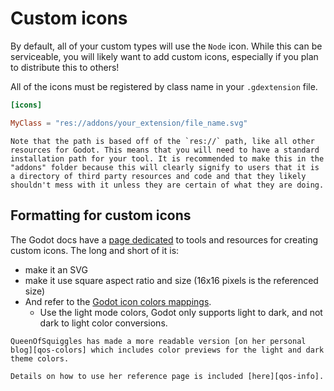 <!--
  ~ Copyright (c) godot-rust; Bromeon and contributors.
  ~ This Source Code Form is subject to the terms of the Mozilla Public
  ~ License, v. 2.0. If a copy of the MPL was not distributed with this
  ~ file, You can obtain one at https://mozilla.org/MPL/2.0/.
-->

# Custom icons

By default, all of your custom types will use the `Node` icon. While this can be serviceable, you will likely want to add custom icons,
 especially if you plan to distribute this to others!

All of the icons must be registered by class name in your `.gdextension` file.

```toml
[icons]

MyClass = "res://addons/your_extension/file_name.svg"
```

```admonish hint
Note that the path is based off of the `res://` path, like all other resources for Godot. This means that you will need to have a standard
installation path for your tool. It is recommended to make this in the "addons" folder because this will clearly signify to users that it is
a directory of third party resources and code and that they likely shouldn't mess with it unless they are certain of what they are doing.
```


## Formatting for custom icons

The Godot docs have a [page dedicated][gdocs-icons] to tools and resources for creating custom icons. The long and short of it is:

- make it an SVG
- make it use square aspect ratio and size (16x16 pixels is the referenced size)
- And refer to the [Godot icon colors mappings][ggit-colors].
  - Use the light mode colors, Godot only supports light to dark, and not dark to light color conversions.

```admonish help
QueenOfSquiggles has made a more readable version [on her personal blog][qos-colors] which includes color previews for the light and dark
theme colors.

Details on how to use her reference page is included [here][qos-info].
```

[gdocs-icons]: https://docs.godotengine.org/en/stable/contributing/development/editor/creating_icons.html
[ggit-colors]:https://github.com/godotengine/godot/blob/master/editor/editor_themes.cpp#L62-L174
[qos-colors]: https://queenofsquiggles.github.io/tech/godot-icon-colours/
[qos-info]: https://queenofsquiggles.github.io/tech/godot-icon-colours/#how-to-use-this
